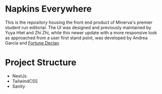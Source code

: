 # Napkins Everywhere

This is the repository housing the front end product of Minerva's premier student run editorial. The UI was designed and previously maintained by Yuya Htet and Zhi Zhi, while this newer update with a more responsive look as approached from a user first stand point, was developed by Andrea Garcia and [Fortune Declan](https://declann.me).

# Project Structure
- NextJs
- TailwindCSS
- Sanity
